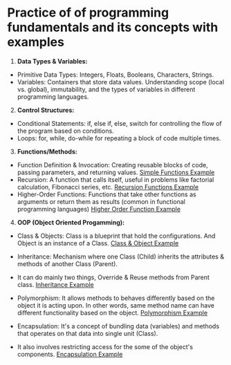 # Practice of of programming fundamentals and its concepts with examples

1. **Data Types & Variables:**
- Primitive Data Types: Integers, Floats, Booleans, Characters, Strings.
- Variables: Containers that store data values. Understanding scope (local vs. global), immutability, and the types of variables in different programming languages.

2. **Control Structures:**
- Conditional Statements: if, else if, else, switch for controlling the flow of the program based on conditions.
- Loops: for, while, do-while for repeating a block of code multiple times.

3. **Functions/Methods:**
- Function Definition & Invocation: Creating reusable blocks of code, passing parameters, and returning values. 
[Simple Functions Example](https://github.com/dwarkesh8/IT-fundamentals-and-revision/blob/main/programming/functions/simple-functions.js)
- Recursion: A function that calls itself, useful in problems like factorial calculation, Fibonacci series, etc. 
[Recursion Functions Example](https://github.com/dwarkesh8/IT-fundamentals-and-revision/blob/main/programming/functions/recursion-function.js)
- Higher-Order Functions: Functions that take other functions as arguments or return them as results (common in functional programming languages) 
[Higher Order Function Example](https://github.com/dwarkesh8/IT-fundamentals-and-revision/blob/main/programming/functions/higher-order-function.js)

4. **OOP (Object Oriented Progamming):**
- Class & Objects: Class is a blueprint that hold the configurations. And Object is an instance of a Class. 
[Class & Object Example](https://github.com/dwarkesh8/IT-fundamentals-and-revision/blob/main/programming/OOP/class-and-object.js)

- Inheritance: Mechanism where one Class (Child) inherits the attributes & methods of another Class (Parent). 
- It can do mainly two things, Override & Reuse methods from Parent class. 
[Inheritance Example](https://github.com/dwarkesh8/IT-fundamentals-and-revision/blob/main/programming/OOP/inheritance.js)

- Polymorphism: It allows methods to behaves differently based on the object it is acting upon. In other words, same method name can have different functionality based on the object. 
[Polymorphism Example](https://github.com/dwarkesh8/IT-fundamentals-and-revision/blob/main/programming/OOP/polymorphism.js)

- Encapsulation: It's a concept of bundling data (variables) and methods that operates on that data into single unit (Class). 
- It also involves restricting access for the some of the object's components.
[Encapsulation Example](https://github.com/dwarkesh8/IT-fundamentals-and-revision/blob/main/programming/OOP/encapsulation.js)